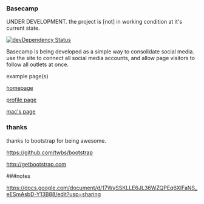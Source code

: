 ### Basecamp

UNDER DEVELOPMENT. the project is [not] in working condition at it's current state.

[![devDependency Status](https://img.shields.io/david/dev/uselessness/basecamp.svg?style=flat)](https://david-dm.org/uselessness/basecamp#info=devDependencies)

Basecamp is being developed as a simple way to consolidate social media. use the site to connect all social media accounts, and allow page visitors to follow all outlets at once.

example page(s)

[homepage](http://uselessness.github.io/follow)

[profile page](http://uselessness.github.io/follow/users/example)

[mac's page](http://uselessness.github.io/follow/users/maccraig/)



### thanks
thanks to bootstrap for being awesome.

https://github.com/twbs/bootstrap

http://getbootstrap.com




###notes

https://docs.google.com/document/d/17WySSKLLE6JL36WZQPEq6XlFaNS_eESmAsbD-Y13B88/edit?usp=sharing
